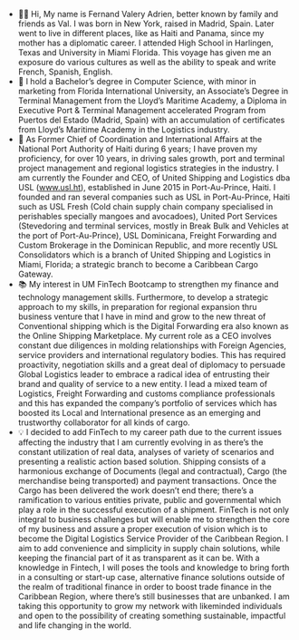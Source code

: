 - 👋🏾 Hi, My name is Fernand Valery Adrien, better known by family and friends as Val. I was born in New York, raised in Madrid, Spain. Later went to live in different places, like as Haiti and Panama, since my mother has a diplomatic career. I attended High School in Harlingen, Texas and University in Miami Florida. This voyage has given me an exposure do various cultures as well as the ability to speak and write French, Spanish, English.
- 📜 I hold a Bachelor’s degree in Computer Science, with minor in marketing from Florida International University, an Associate’s Degree in Terminal Management from the Lloyd’s Maritime Academy, a Diploma in Executive Port & Terminal Management accelerated Program from Puertos del Estado (Madrid, Spain) with an accumulation of certificates from Lloyd’s Maritime Academy in the Logistics industry.
- 🚢 As Former Chief of Coordination and International Affairs at the National Port Authority of Haiti during 6 years; I have proven my proficiency, for over 10 years, in driving sales growth, port and terminal project management and regional logistics strategies in the industry. I am currently the Founder and CEO, of United Shipping and Logistics dba USL (www.usl.ht), established in June 2015 in Port-Au-Prince, Haiti.  I founded and ran several companies such as USL in Port-Au-Prince, Haiti such as USL Fresh (Cold chain supply chain company  specialised in perishables specially mangoes and avocadoes), United Port Services (Stevedoring and terminal services, mostly in Break Bulk and Vehicles at the port of Port-Au-Prince), USL Dominicana, Freight Forwarding and Custom Brokerage in the Dominican Republic, and more recently USL Consolidators which is a branch of United Shipping and Logistics in Miami, Florida; a strategic branch to become a Caribbean Cargo Gateway. 
- 📚 My interest in UM FinTech Bootcamp to strengthen my finance and  technology management skills. Furthermore, to develop a strategic approach to my skills, in preparation for regional expansion thru business venture that I have in mind and grow to the new threat of Conventional shipping which is the Digital Forwarding era also known as the Online Shipping Marketplace. My current role as a CEO involves constant due diligences in molding relationships with Foreign Agencies, service providers and international regulatory bodies. This has required proactivity, negotiation skills and a great deal of diplomacy to persuade Global Logistics leader to embrace a radical idea of entrusting their brand and quality of service to a new entity. I lead a mixed team of Logistics, Freight Forwarding and customs compliance professionals and this has expanded the company’s portfolio of services which has boosted its Local and International presence as an emerging and trustworthy collaborator for all kinds of cargo.  
- 💡 I decided to add FinTech to my career path due to the current issues affecting the industry that I am currently evolving in as there’s the constant utilization of real data, analyses of variety of scenarios and presenting a realistic action based solution. Shipping consists of a harmonious exchange of Documents (legal and contractual), Cargo (the merchandise being transported) and  payment transactions. Once the Cargo has been delivered the work doesn’t end there; there’s a ramification to various entities private, public and governmental which play a role in the successful execution of a shipment. FinTech is not only integral to business challenges but will enable me to strengthen the core of my business and assure a proper execution of vision which is to become the Digital Logistics Service Provider of the Caribbean Region. I aim to add convenience and simplicity in supply chain solutions, while keeping the financial part of it as transparent as it can be.  With a knowledge in Fintech, I will poses the tools and knowledge to bring forth in a consulting or start-up case, alternative finance solutions outside of the realm of traditional finance in order to boost trade finance in the Caribbean Region, where there’s still businesses that are unbanked. I am taking this opportunity to grow my network with likeminded individuals and open to the possibility of creating something sustainable, impactful and life changing in the world. 
